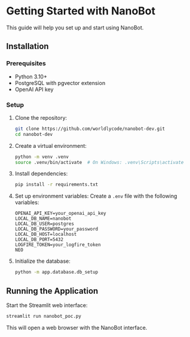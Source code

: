 # Getting Started with NanoBot

This guide will help you set up and start using NanoBot.

## Installation

### Prerequisites

- Python 3.10+
- PostgreSQL with pgvector extension
- OpenAI API key

### Setup

1. Clone the repository:
   ```bash
   git clone https://github.com/worldlycode/nanobot-dev.git
   cd nanobot-dev
   ```

2. Create a virtual environment:
   ```bash
   python -m venv .venv
   source .venv/bin/activate  # On Windows: .venv\Scripts\activate
   ```

3. Install dependencies:
   ```bash
   pip install -r requirements.txt
   ```

4. Set up environment variables:
   Create a `.env` file with the following variables:
   ```
   OPENAI_API_KEY=your_openai_api_key
   LOCAL_DB_NAME=nanobot
   LOCAL_DB_USER=postgres
   LOCAL_DB_PASSWORD=your_password
   LOCAL_DB_HOST=localhost
   LOCAL_DB_PORT=5432
   LOGFIRE_TOKEN=your_logfire_token
   NEO
   ```

5. Initialize the database:
   ```bash
   python -m app.database.db_setup
   ```

## Running the Application

Start the Streamlit web interface:

```bash
streamlit run nanobot_poc.py
```

This will open a web browser with the NanoBot interface.
